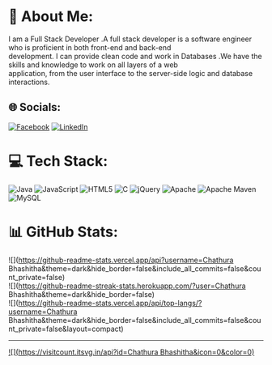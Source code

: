 # 💫 About Me:
I am a Full Stack Developer .A full stack developer is a software engineer who is proficient in both front-end and back-end<br>development. I can provide clean code and work in Databases .We have the skills and knowledge to work on all layers of a web<br>application, from the user interface to the server-side logic and database interactions.<br>


## 🌐 Socials:
[![Facebook](https://img.shields.io/badge/Facebook-%231877F2.svg?logo=Facebook&logoColor=white)]() [![LinkedIn](https://img.shields.io/badge/LinkedIn-%230077B5.svg?logo=linkedin&logoColor=white)]([https://linkedin.com/in/Bhashitha-Wickramasinghe](https://www.linkedin.com/in/bhashitha-wickramasinghe)) 

# 💻 Tech Stack:
![Java](https://img.shields.io/badge/java-%23ED8B00.svg?style=for-the-badge&logo=openjdk&logoColor=white) ![JavaScript](https://img.shields.io/badge/javascript-%23323330.svg?style=for-the-badge&logo=javascript&logoColor=%23F7DF1E) ![HTML5](https://img.shields.io/badge/html5-%23E34F26.svg?style=for-the-badge&logo=html5&logoColor=white) ![C](https://img.shields.io/badge/c-%2300599C.svg?style=for-the-badge&logo=c&logoColor=white) ![jQuery](https://img.shields.io/badge/jquery-%230769AD.svg?style=for-the-badge&logo=jquery&logoColor=white) ![Apache](https://img.shields.io/badge/apache-%23D42029.svg?style=for-the-badge&logo=apache&logoColor=white) ![Apache Maven](https://img.shields.io/badge/Apache%20Maven-C71A36?style=for-the-badge&logo=Apache%20Maven&logoColor=white) ![MySQL](https://img.shields.io/badge/mysql-%2300000f.svg?style=for-the-badge&logo=mysql&logoColor=white)
# 📊 GitHub Stats:
![](https://github-readme-stats.vercel.app/api?username=Chathura Bhashitha&theme=dark&hide_border=false&include_all_commits=false&count_private=false)<br/>
![](https://github-readme-streak-stats.herokuapp.com/?user=Chathura Bhashitha&theme=dark&hide_border=false)<br/>
![](https://github-readme-stats.vercel.app/api/top-langs/?username=Chathura Bhashitha&theme=dark&hide_border=false&include_all_commits=false&count_private=false&layout=compact)

---
[![](https://visitcount.itsvg.in/api?id=Chathura Bhashitha&icon=0&color=0)](https://visitcount.itsvg.in)

<!-- Proudly created with GPRM ( https://gprm.itsvg.in ) -->
